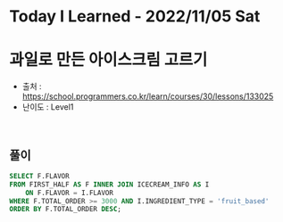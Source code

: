 # Today I Learned - 2022/11/05 Sat

# 과일로 만든 아이스크림 고르기
- 출처 : https://school.programmers.co.kr/learn/courses/30/lessons/133025
- 난이도 : Level1
<br>

## 풀이
```sql
SELECT F.FLAVOR 
FROM FIRST_HALF AS F INNER JOIN ICECREAM_INFO AS I
    ON F.FLAVOR = I.FLAVOR
WHERE F.TOTAL_ORDER >= 3000 AND I.INGREDIENT_TYPE = 'fruit_based'
ORDER BY F.TOTAL_ORDER DESC;
```
